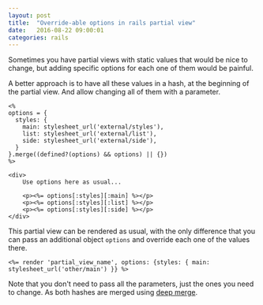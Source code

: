 ```yaml
---
layout: post
title:  "Override-able options in rails partial view"
date:   2016-08-22 09:00:01
categories: rails
---
```


Sometimes you have partial views with static values that would be nice to change, but adding specific options for each one of them would be painful.

A better approach is to have all these values in a hash, at the beginning of the partial view. And allow changing all of them with a parameter.

```erb
<% 
options = {
  styles: {
    main: stylesheet_url('external/styles'),
    list: stylesheet_url('external/list'),
    side: stylesheet_url('external/side'),
  }
}.merge((defined?(options) && options) || {})
%>

<div>
	Use options here as usual...

	<p><%= options[:styles][:main] %></p>
	<p><%= options[:styles][:list] %></p>
	<p><%= options[:styles][:side] %></p>
</div>
```

This partial view can be rendered as usual, with the only difference that you can pass an additional object `options` and override each one of the values there.

```
<%= render 'partial_view_name', options: {styles: { main: stylesheet_url('other/main') }} %>
```

Note that you don't need to pass all the parameters, just the ones you need to change. As both hashes are merged using [deep merge](http://apidock.com/rails/Hash/deep_merge).

